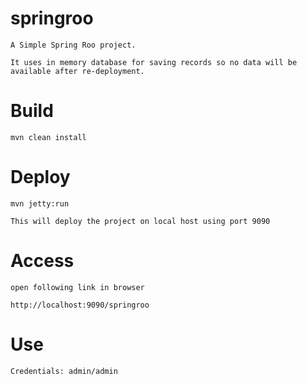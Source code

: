 springroo
====================================

	A Simple Spring Roo project.
	
	It uses in memory database for saving records so no data will be available after re-deployment.
	   
	 

Build
====================================

	mvn clean install


Deploy
====================================

	mvn jetty:run

	This will deploy the project on local host using port 9090

	
Access
====================================

	open following link in browser 
	
	http://localhost:9090/springroo


Use	
====================================
	
	Credentials: admin/admin		